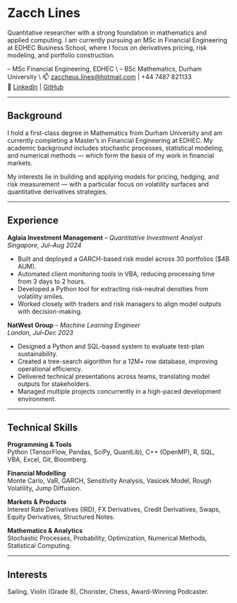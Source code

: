 # Zacch Lines

Quantitative researcher with a strong foundation in mathematics and applied computing. I am currently pursuing an MSc in Financial Engineering at EDHEC Business School, where I focus on derivatives pricing, risk modeling, and portfolio construction.

– MSc Financial Engineering, EDHEC \\
– BSc Mathematics, Durham University \\
📫 zaccheus.lines@hotmail.com | +44 7487 821133  
🔗 [LinkedIn](https://www.linkedin.com/in/your-link) | [GitHub](https://github.com/your-github)

---

## Background

I hold a first-class degree in Mathematics from Durham University and am currently completing a Master’s in Financial Engineering at EDHEC. My academic background includes stochastic processes, statistical modeling, and numerical methods — which form the basis of my work in financial markets.

My interests lie in building and applying models for pricing, hedging, and risk measurement — with a particular focus on volatility surfaces and quantitative derivatives strategies.

---

## Experience

**Aglaia Investment Management** – *Quantitative Investment Analyst*  
_Singapore, Jul–Aug 2024_

- Built and deployed a GARCH-based risk model across 30 portfolios ($4B AUM).
- Automated client monitoring tools in VBA, reducing processing time from 3 days to 2 hours.
- Developed a Python tool for extracting risk-neutral densities from volatility smiles.
- Worked closely with traders and risk managers to align model outputs with decision-making.

**NatWest Group** – *Machine Learning Engineer*  
_London, Jul–Dec 2023_

- Designed a Python and SQL-based system to evaluate test-plan sustainability.
- Created a tree-search algorithm for a 12M+ row database, improving operational efficiency.
- Delivered technical presentations across teams, translating model outputs for stakeholders.
- Managed multiple projects concurrently in a high-paced development environment.

---

## Technical Skills

**Programming & Tools**  
Python (TensorFlow, Pandas, SciPy, QuantLib), C++ (OpenMP), R, SQL, VBA, Excel, Git, Bloomberg.

**Financial Modelling**  
Monte Carlo, VaR, GARCH, Sensitivity Analysis, Vasicek Model, Rough Volatility, Jump Diffusion.

**Markets & Products**  
Interest Rate Derivatives (IRD), FX Derivatives, Credit Derivatives, Swaps, Equity Derivatives, Structured Notes.

**Mathematics & Analytics**  
Stochastic Processes, Probability, Optimization, Numerical Methods, Statistical Computing.

---

## Interests

Sailing, Violin (Grade 8), Chorister, Chess, Award-Winning Podcaster.
